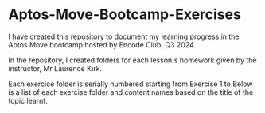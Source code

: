 # Aptos-Move-Bootcamp-Exercises
I have created this repository to document my learning progress in the Aptos Move bootcamp hosted by Encode Club, Q3 2024.

In the repository, I created folders for each lesson's homework given by the instructor, Mr Laurence Kirk.

Each exercice folder is serially numbered starting from Exercise 1 to <tbd> Below is a list of each exercise folder and content names based on the title of the topic learnt.

